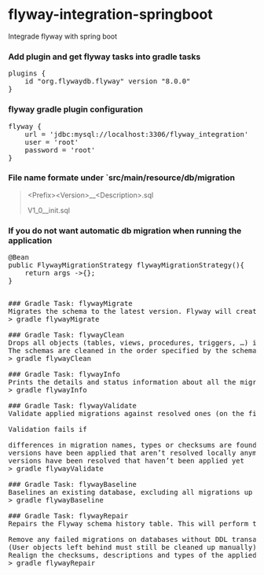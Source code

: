 # flyway-integration-springboot
Integrade flyway with spring boot 


### Add plugin and get flyway tasks into gradle tasks

<pre>
plugins {
	id "org.flywaydb.flyway" version "8.0.0"
}
</pre>

### flyway gradle plugin configuration
<pre>
flyway {
	url = 'jdbc:mysql://localhost:3306/flyway_integration'
	user = 'root'
	password = 'root'
}
</pre>

### File name formate under `src/main/resource/db/migration

>\<Prefix\>\<Version\>__\<Description\>.sql
>
>V1_0__init.sql

### If you do not want automatic db migration when running the application
<pre>
@Bean
public FlywayMigrationStrategy flywayMigrationStrategy(){
	return args ->{};
}
<pre>

### Gradle Task: flywayMigrate
Migrates the schema to the latest version. Flyway will create the schema history table automatically if it doesn’t exist.
> gradle flywayMigrate

### Gradle Task: flywayClean
Drops all objects (tables, views, procedures, triggers, …) in the configured schemas.
The schemas are cleaned in the order specified by the schemas and defaultSchema property.
> gradle flywayClean

### Gradle Task: flywayInfo
Prints the details and status information about all the migrations.
> gradle flywayInfo

### Gradle Task: flywayValidate
Validate applied migrations against resolved ones (on the filesystem or classpath) to detect accidental changes that may prevent the schema(s) from being recreated exactly.

Validation fails if

differences in migration names, types or checksums are found
versions have been applied that aren’t resolved locally anymore
versions have been resolved that haven’t been applied yet
> gradle flywayValidate

### Gradle Task: flywayBaseline
Baselines an existing database, excluding all migrations up to and including baselineVersion.
> gradle flywayBaseline

### Gradle Task: flywayRepair
Repairs the Flyway schema history table. This will perform the following actions:

Remove any failed migrations on databases without DDL transactions
(User objects left behind must still be cleaned up manually)
Realign the checksums, descriptions and types of the applied migrations with the ones of the available migrations
> gradle flywayRepair
